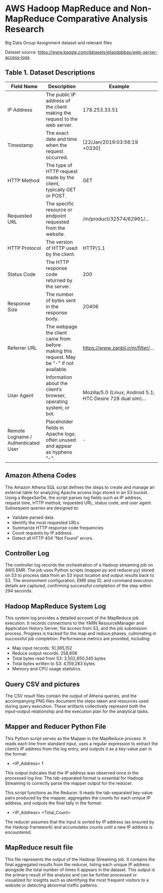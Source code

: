 # AWS Hadoop MapReduce and Non-MapReduce Comparative Analysis Research
Big Data Group Assignment dataset and relevant files

Dataset source:
https://www.kaggle.com/datasets/eliasdabbas/web-server-access-logs

## Table 1. Dataset Descriptions

| Field Name                          | Description                                                                                              | Example                                                                                                          |
|--------------------------------------|----------------------------------------------------------------------------------------------------------|------------------------------------------------------------------------------------------------------------------|
| IP Address                           | The public IP address of the client making the request to the web server.                                | 178.253.33.51                                                                                                    |
| Timestamp                            | The exact date and time when the request occurred.                                                       | [22/Jan/2019:03:56:19 +0330]                                                                                     |
| HTTP Method                          | The type of HTTP request made by the client, typically GET or POST.                                      | GET                                                                                                              |
| Requested URL                        | The specific resource or endpoint requested from the website.                                            | /m/product/32574/62991/...                                                                                       |
| HTTP Protocol                        | The version of HTTP used by the client.                                                                  | HTTP/1.1                                                                                                         |
| Status Code                          | The HTTP response code returned by the server.                                                           | 200                                                                                                              |
| Response Size                        | The number of bytes sent in the response body.                                                           | 20406                                                                                                            |
| Referrer URL                         | The webpage the client came from before making this request. May be "-" if not available.                | https://www.zanbil.ir/m/filter/...                                                                               |
| User Agent                           | Information about the client’s browser, operating system, or bot.                                        | Mozilla/5.0 (Linux; Android 5.1; HTC Desire 728 dual sim)...                                                      |
| Remote Logname / Authenticated User  | Placeholder fields in Apache logs; often unused and appear as hyphens “-“.                               | -                                                                                                                |


## Amazon Athena Codes
The Amazon Athena SQL script defines the steps to create and manage an external table for analyzing Apache access logs stored in an S3 bucket. Using a RegexSerDe, the script parses log fields such as IP address, request time, HTTP method, requested URL, status code, and user agent. Subsequent queries are designed to:

* Validate parsed data.
* Identify the most requested URLs
* Summarize HTTP response code frequencies
* Count requests by IP address.
* Detect all HTTP 404 “Not Found” errors.

## Controller Log
The controller log records the orchestration of a Hadoop streaming job on AWS EMR. The job uses Python scripts (mapper.py and reducer.py) stored on S3 to process data from an S3 input location and output results back to S3. The environment configuration, EMR step ID, and command execution details are captured, confirming successful completion of the step within 294 seconds.

## Hadoop MapReduce System Log
This system log provides a detailed account of the MapReduce job execution. It records connections to the YARN ResourceManager and Application History Server, file access from S3, and the job submission process. Progress is tracked for the map and reduce phases, culminating in successful job completion. Performance metrics are provided, including:

* Map input records: 10,365,152
* Reduce output records: 258,606
* Total bytes read from S3: 3,502,850,345 bytes
* Total bytes written to S3: 4,159,283 bytes
* Memory and CPU usage statistics.

## Query CSV and pictures
The CSV result files contain the output of Athena queries, and the accompanying PNG files document the steps taken and resources used during query execution. These artifacts collectively represent both the input–output relationship and the execution plan for the analytical tasks.

## Mapper and Reducer Python File
This Python script serves as the Mapper in the MapReduce process. It reads each line from standard input, uses a regular expression to extract the client’s IP address from the log entry, and outputs it as a key-value pair in the format:

* <IP_Address>    1

This output indicates that the IP address was observed once in the processed log line. The tab-separated format is essential for Hadoop Streaming to correctly parse the mapper output for the reducer.

This script functions as the Reducer. It reads the tab-separated key-value pairs produced by the mapper, aggregates the counts for each unique IP address, and outputs the final tally in the format:

* <IP_Address>    <Total_Count>

The reducer assumes that the input is sorted by IP address (as ensured by the Hadoop framework) and accumulates counts until a new IP address is encountered.

## MapReduce result file
This file represents the output of the Hadoop Streaming job. It contains the final aggregated results from the reducer, listing each unique IP address alongside the total number of times it appears in the dataset. This output is the primary result of the analysis and can be further processed or visualized for insights such as identifying the most frequent visitors to a website or detecting abnormal traffic patterns.

